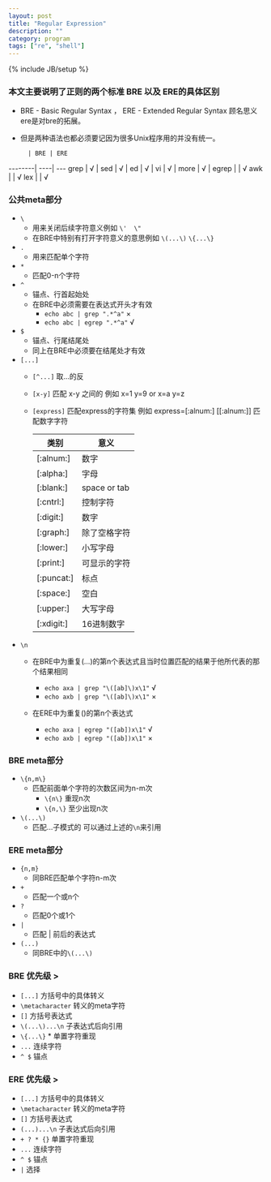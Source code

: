 ```yaml
---
layout: post
title: "Regular Expression"
description: ""
category: program
tags: ["re", "shell"]
---
```

{% include JB/setup %}

### 本文主要说明了正则的两个标准 BRE 以及 ERE的具体区别
  * BRE - Basic Regular Syntax ， ERE - Extended Regular Syntax 顾名思义ere是对bre的拓展。
  * 但是两种语法也都必须要记因为很多Unix程序用的并没有统一。

          | BRE | ERE
  --------| ----| ---
  grep    | √   |
  sed     | √   |
  ed      | √   |
  vi      | √   |
  more    | √   |
  egrep   |     | √
  awk     |     | √
  lex     |     | √

### 公共meta部分
  * `\` 
  	* 用来关闭后续字符意义例如 `\'  \"` 
  	* 在BRE中特别有打开字符意义的意思例如 `\(...\)` `\{...\}`
  * `.`
  	* 用来匹配单个字符
  * `*`
  	* 匹配0-n个字符
  * `^`
  	* 锚点、行首起始处
  	* 在BRE中必须需要在表达式开头才有效
  		* `echo abc | grep ".*^a"` ×
  		* `echo abc | egrep ".*^a"` √
  * `$`
  	* 锚点、行尾结尾处
  	* 同上在BRE中必须要在结尾处才有效
  * `[...]`
  	* `[^...]` 取...的反
  	* `[x-y]` 匹配 x-y 之间的  例如 x=1 y=9 or x=a y=z
  	* `[express]` 匹配express的字符集  例如 express=[:alnum:] [[:alnum:]] 匹配数字字符

  		类别 | 意义
  		----| ---
  		[:alnum:]|数字
  		[:alpha:]|字母
  		[:blank:]|space or tab
  		[:cntrl:]|控制字符
  		[:digit:]|数字
  		[:graph:]|除了空格字符
  		[:lower:]|小写字母
  		[:print:]|可显示的字符
  		[:puncat:]|标点
  		[:space:]|空白
  		[:upper:]|大写字母
  		[:xdigit:]|16进制数字
  * `\n`
  	* 在BRE中为重复\(...\)的第n个表达式且当时位置匹配的结果于他所代表的那个结果相同
  		* `echo axa | grep "\([ab]\)x\1"` √
  		* `echo axb | grep "\([ab]\)x\1"` ×

  	* 在ERE中为重复()的第n个表达式
  		* `echo axa | egrep "([ab])x\1"` √
  		* `echo axb | egrep "([ab])x\1"` ×

### BRE meta部分
  * `\{n,m\}`
  	* 匹配前面单个字符的次数区间为n-m次 
  		* `\{n\}` 重现n次
  		* `\{n,\}` 至少出现n次
  * `\(...\)`
  	* 匹配...子模式的 可以通过上述的`\n`来引用

### ERE meta部分
  * `{n,m}`
  	* 同BRE匹配单个字符n-m次
  * `+`
  	* 匹配一个或n个
  * `?`
  	* 匹配0个或1个
  * `|`
  	* 匹配 | 前后的表达式
  * `(...)`
  	* 同BRE中的`\(...\)`

### BRE 优先级 >
  * `[...]` 方括号中的具体转义
  * `\metacharacter` 转义的meta字符
  * `[]` 方括号表达式
  * `\(...\)...\n` 子表达式后向引用
  * `\{...\}` * 单置字符重现
  * `...` 连续字符
  * `^ $` 锚点

### ERE 优先级 >
  * `[...]` 方括号中的具体转义
  * `\metacharacter` 转义的meta字符
  * `[]` 方括号表达式
  * `(...)...\n` 子表达式后向引用
  * `+ ? * {}` 单置字符重现
  * `...` 连续字符
  * `^ $` 锚点
  * `|` 选择
